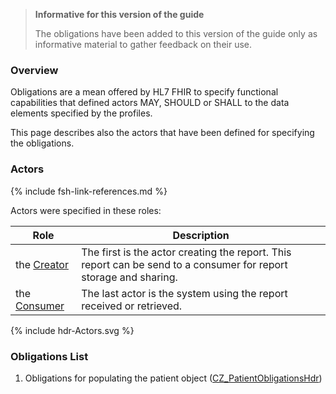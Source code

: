 <div xmlns="http://www.w3.org/1999/xhtml" xmlns:xsi="http://www.w3.org/2001/XMLSchema-instance">
<blockquote class="stu-note">
<b>Informative for this version of the guide</b>
<p>The obligations have been added to this version of the guide only as informative material to gather feedback on their use.</p>
</blockquote>
</div>

### Overview 

Obligations are a mean offered by HL7 FHIR to specify functional capabilities that defined actors MAY, SHOULD or SHALL to the data elements specified by the profiles.

This page describes also the actors that have been defined for specifying the obligations.

### Actors

{% include fsh-link-references.md %}

Actors were specified in these roles:

| Role                                                    | Description                                                                                                                          |
| ------------------------------------------------------- | ------------------------------------------------------------------------------------------------------------------------------------ |
| the [Creator](ActorDefinition-actor-creator-hdr.html)   | The first is the actor creating the report. This report can be send to a consumer for report storage and sharing. |
| the [Consumer](ActorDefinition-actor-consumer-hdr.html) | The last actor is the system using the report received or retrieved.                                                                 |

<p>{% include hdr-Actors.svg %}</p>

### Obligations List

1. Obligations for populating the patient object ([CZ_PatientObligationsHdr](StructureDefinition-cz-patient-obl-hdr.html))
